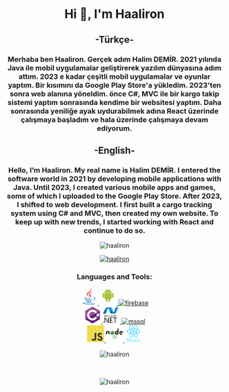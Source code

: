 <h1 align="center">Hi 👋, I'm Haaliron</h1>
<h2 align="center">-Türkçe-</h2>
<h3 align="center">Merhaba ben Haaliron. Gerçek adım Halim DEMİR. 2021 yılında Java ile mobil uygulamalar geliştirerek yazılım dünyasına adım attım. 2023 e kadar çeşitli mobil uygulamalar ve oyunlar yaptım. Bir kısımını da Google Play Store'a yükledim. 2023'ten sonra web alanına yöneldim. önce C#, MVC ile bir kargo takip sistemi yaptım sonrasında kendime bir websitesi yaptım. Daha sonrasında yeniliğe ayak uydurabilmek adına React üzerinde çalışmaya başladım ve hala üzerinde çalışmaya devam ediyorum.</h3>
<h2 align="center">-English-</h2>
<h3 align="center">Hello, I’m Haaliron. My real name is Halim DEMİR. I entered the software world in 2021 by developing mobile applications with Java. Until 2023, I created various mobile apps and games, some of which I uploaded to the Google Play Store. After 2023, I shifted to web development. I first built a cargo tracking system using C# and MVC, then created my own website. To keep up with new trends, I started working with React and continue to do so.</h3>

<p align="center"> <img src="https://komarev.com/ghpvc/?username=haaliron&label=Profile%20views&color=0e75b6&style=flat" alt="haaliron" /> </p>

<p align="center"> <a href="https://github.com/ryo-ma/github-profile-trophy"><img src="https://github-profile-trophy.vercel.app/?username=haaliron" alt="haaliron" /></a> </p>

<h3 align="center">Languages and Tools:</h3>
<p align="center">
  <a href="https://www.java.com" target="_blank" rel="noreferrer"> <img src="https://raw.githubusercontent.com/devicons/devicon/master/icons/java/java-original.svg" alt="java" width="40" height="40"/> </a> 
  <a href="https://developer.android.com" target="_blank" rel="noreferrer"> <img src="https://raw.githubusercontent.com/devicons/devicon/master/icons/android/android-original-wordmark.svg" alt="android" width="40" height="40"/> </a>
  <a href="https://firebase.google.com/" target="_blank" rel="noreferrer"> <img src="https://www.vectorlogo.zone/logos/firebase/firebase-icon.svg" alt="firebase" width="40" height="40"/> </a>
<br/>
  <a href="https://www.w3schools.com/cs/" target="_blank" rel="noreferrer"> <img src="https://raw.githubusercontent.com/devicons/devicon/master/icons/csharp/csharp-original.svg" alt="csharp" width="40" height="40"/> </a> 
  <a href="https://dotnet.microsoft.com/" target="_blank" rel="noreferrer"> <img src="https://raw.githubusercontent.com/devicons/devicon/master/icons/dot-net/dot-net-original-wordmark.svg" alt="dotnet" width="40" height="40"/> </a> 
  <a href="https://www.microsoft.com/en-us/sql-server" target="_blank" rel="noreferrer"> <img src="https://www.svgrepo.com/show/303229/microsoft-sql-server-logo.svg" alt="mssql" width="40" height="40"/> </a> 
<br/>
  <a href="https://developer.mozilla.org/en-US/docs/Web/JavaScript" target="_blank" rel="noreferrer"> <img src="https://raw.githubusercontent.com/devicons/devicon/master/icons/javascript/javascript-original.svg" alt="javascript" width="40" height="40"/> </a> 
  <a href="https://nodejs.org" target="_blank" rel="noreferrer"> <img src="https://raw.githubusercontent.com/devicons/devicon/master/icons/nodejs/nodejs-original-wordmark.svg" alt="nodejs" width="40" height="40"/> </a> 
  <a href="https://reactjs.org/" target="_blank" rel="noreferrer"> <img src="https://raw.githubusercontent.com/devicons/devicon/master/icons/react/react-original-wordmark.svg" alt="react" width="40" height="40"/> </a> 
</p>

<p align="center"><img align="center" src="https://github-readme-stats.vercel.app/api/top-langs?username=haaliron&show_icons=true&locale=en&layout=compact" alt="haaliron" /></p>
<br/>
<p align="center"><img align="center" src="https://github-readme-streak-stats.herokuapp.com/?user=haaliron&" alt="haaliron" /></p>
